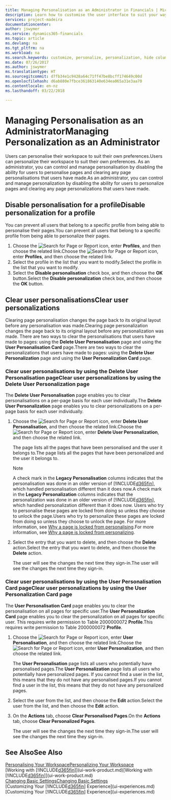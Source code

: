 ```yaml
---
title: Managing Personalisation as an Administrator in Financials | Microsoft Docs
description: Learn how to customise the user interface to suit your way of working.
services: project-madeira
documentationcenter: 
author: jswymer
ms.service: dynamics365-financials
ms.topic: article
ms.devlang: na
ms.tgt_pltfrm: na
ms.workload: na
ms.search.keywords: customize, personalize, personalization, hide columns, remove fields, move fields
ms.date: 07/26/2017
ms.author: jswymer
ms.translationtype: HT
ms.sourcegitcommit: d7fb34e1c9428a64c71ff47be8bcff174649c00d
ms.openlocfilehash: d6ab880e7fbce361863140e634ea065a31e3aa70
ms.contentlocale: en-nz
ms.lasthandoff: 03/22/2018

---
```

# <a name="managing-personalization-as-an-administrator"></a><span data-ttu-id="250ad-103">Managing Personalisation as an Administrator</span><span class="sxs-lookup"><span data-stu-id="250ad-103">Managing Personalization as an Administrator</span></span>
<!--NAV in the Web client-->
<span data-ttu-id="250ad-104">Users can personalise their workspace to suit their own preferences.</span><span class="sxs-lookup"><span data-stu-id="250ad-104">Users can personalize their workspace to suit their own preferences.</span></span> <span data-ttu-id="250ad-105">As an administrator, you can control and manage personalisation by disabling the ability for users to personalise pages and clearing any page personalisations that users have made.</span><span class="sxs-lookup"><span data-stu-id="250ad-105">As an administrator, you can control and manage personalization by disabling the ability for users to personalize pages and clearing any page personalizations that users have made.</span></span>

## <a name="disable-personalization-for-a-profile"></a><span data-ttu-id="250ad-106">Disable personalisation for a profile</span><span class="sxs-lookup"><span data-stu-id="250ad-106">Disable personalization for a profile</span></span>
<span data-ttu-id="250ad-107">You can prevent all users that belong to a specific profile from being able to personalise their pages.</span><span class="sxs-lookup"><span data-stu-id="250ad-107">You can prevent all users that belong to a specific profile from being able to personalize their pages.</span></span>
1.  <span data-ttu-id="250ad-108">Choose the ![Search for Page or Report](media/ui-search/search_small.png "Search for Page or Report icon") icon, enter **Profiles**, and then choose the related link.</span><span class="sxs-lookup"><span data-stu-id="250ad-108">Choose the ![Search for Page or Report](media/ui-search/search_small.png "Search for Page or Report icon") icon, enter **Profiles**, and then choose the related link.</span></span>
2.  <span data-ttu-id="250ad-109">Select the profile in the list that you want to modify.</span><span class="sxs-lookup"><span data-stu-id="250ad-109">Select the profile in the list that you want to modify.</span></span>
3. <span data-ttu-id="250ad-110">Select the **Disable personalisation** check box, and then choose the **OK** button.</span><span class="sxs-lookup"><span data-stu-id="250ad-110">Select the **Disable personalization** check box, and then choose the **OK** button.</span></span>

## <a name="clear-user-personalizations"></a><span data-ttu-id="250ad-111">Clear user personalisations</span><span class="sxs-lookup"><span data-stu-id="250ad-111">Clear user personalizations</span></span>

<span data-ttu-id="250ad-112">Clearing page personalisation changes the page back to its original layout before any personalisation was made.</span><span class="sxs-lookup"><span data-stu-id="250ad-112">Clearing page personalization changes the page back to its original layout before any personalization was made.</span></span> <span data-ttu-id="250ad-113">There are two ways to clear the personalisations that users have made to pages: using the **Delete User Personalisation** page and using the **User Personalisation Card** page.</span><span class="sxs-lookup"><span data-stu-id="250ad-113">There are two ways to clear the personalizations that users have made to pages: using the **Delete User Personalization** page and using the **User Personalization Card** page.</span></span>

### <a name="clear-user-personalizations-by-using-the-delete-user-personalization-page"></a><span data-ttu-id="250ad-114">Clear user personalisations by using the Delete User Personalisation page</span><span class="sxs-lookup"><span data-stu-id="250ad-114">Clear user personalizations by using the Delete User Personalization page</span></span>

<span data-ttu-id="250ad-115">The **Delete User Personalisation** page enables you to clear personalisations on a per-page basis for each user individually.</span><span class="sxs-lookup"><span data-stu-id="250ad-115">The **Delete User Personalization** page enables you to clear personalizations on a per-page basis for each user individually.</span></span>

1.  <span data-ttu-id="250ad-116">Choose the ![Search for Page or Report](media/ui-search/search_small.png "Search for Page or Report icon") icon, enter **Delete User Personalisation**, and then choose the related link.</span><span class="sxs-lookup"><span data-stu-id="250ad-116">Choose the ![Search for Page or Report](media/ui-search/search_small.png "Search for Page or Report icon") icon, enter **Delete User Personalization**, and then choose the related link.</span></span>

    <span data-ttu-id="250ad-117">The page lists all the pages that have been personalised and the user it belongs to.</span><span class="sxs-lookup"><span data-stu-id="250ad-117">The page lists all the pages that have been personalized and the user it belongs to.</span></span>

    >[!NOTE]
    > <span data-ttu-id="250ad-118">A check mark in the **Legacy Personalisation** columns indicates that the personalisation was done in an older version of [!INCLUDE[d365fin](includes/d365fin_md.md)], which handled personalisation different than it does now.</span><span class="sxs-lookup"><span data-stu-id="250ad-118">A check mark in the **Legacy Personalization** columns indicates that the personalization was done in an older version of [!INCLUDE[d365fin](includes/d365fin_md.md)], which handled personalization different than it does now.</span></span> <span data-ttu-id="250ad-119">Users who try to personalise these pages are locked from doing so unless they choose to unlock the page.</span><span class="sxs-lookup"><span data-stu-id="250ad-119">Users who try to personalize these pages are locked from doing so unless they choose to unlock the page.</span></span> <span data-ttu-id="250ad-120">For more information, see [Why a page is locked from personalising](ui-personalization-locked.md).</span><span class="sxs-lookup"><span data-stu-id="250ad-120">For more information, see [Why a page is locked from personalizing](ui-personalization-locked.md).</span></span>

2. <span data-ttu-id="250ad-121">Select the entry that you want to delete, and then choose the **Delete** action.</span><span class="sxs-lookup"><span data-stu-id="250ad-121">Select the entry that you want to delete, and then choose the **Delete** action.</span></span>

    <span data-ttu-id="250ad-122">The user will see the changes the next time they sign-in.</span><span class="sxs-lookup"><span data-stu-id="250ad-122">The user will see the changes the next time they sign-in.</span></span>

### <a name="clear-user-personalizations-by-using-the-user-personalization-card-page"></a><span data-ttu-id="250ad-123">Clear user personalisations by using the User Personalisation Card page</span><span class="sxs-lookup"><span data-stu-id="250ad-123">Clear user personalizations by using the User Personalization Card page</span></span>

<span data-ttu-id="250ad-124">The **User Personalisation Card** page enables you to clear the personalisation on all pages for specific user.</span><span class="sxs-lookup"><span data-stu-id="250ad-124">The **User Personalization Card** page enables you to clear the personalization on all pages for specific user.</span></span> <span data-ttu-id="250ad-125">This requires write permission to Table 2000000072 **Profile**.</span><span class="sxs-lookup"><span data-stu-id="250ad-125">This requires write permission to Table 2000000072 **Profile**.</span></span>

1.  <span data-ttu-id="250ad-126">Choose the ![Search for Page or Report](media/ui-search/search_small.png "Search for Page or Report icon") icon, enter **User Personalisation**, and then choose the related link.</span><span class="sxs-lookup"><span data-stu-id="250ad-126">Choose the ![Search for Page or Report](media/ui-search/search_small.png "Search for Page or Report icon") icon, enter **User Personalization**, and then choose the related link.</span></span>

    <span data-ttu-id="250ad-127">The **User Personalisation** page lists all users who potentially have personalised pages.</span><span class="sxs-lookup"><span data-stu-id="250ad-127">The **User Personalization** page lists all users who potentially have personalized pages.</span></span> <span data-ttu-id="250ad-128">If you cannot find a user in the list, this means that they do not have any personalised pages.</span><span class="sxs-lookup"><span data-stu-id="250ad-128">If you cannot find a user in the list, this means that they do not have any personalized pages.</span></span>

2. <span data-ttu-id="250ad-129">Select the user from the list, and then choose the **Edit** action.</span><span class="sxs-lookup"><span data-stu-id="250ad-129">Select the user from the list, and then choose the **Edit** action.</span></span>

3.  <span data-ttu-id="250ad-130">On the **Actions** tab, choose **Clear Personalised Pages**.</span><span class="sxs-lookup"><span data-stu-id="250ad-130">On the **Actions** tab, choose **Clear Personalized Pages**.</span></span>

    <span data-ttu-id="250ad-131">The user will see the changes the next time they sign-in.</span><span class="sxs-lookup"><span data-stu-id="250ad-131">The user will see the changes the next time they sign-in.</span></span>

## <a name="see-also"></a><span data-ttu-id="250ad-132">See Also</span><span class="sxs-lookup"><span data-stu-id="250ad-132">See Also</span></span>
[<span data-ttu-id="250ad-133">Personalising Your Workspace</span><span class="sxs-lookup"><span data-stu-id="250ad-133">Personalizing Your Workspace</span></span>](ui-personalization-user.md)  
<span data-ttu-id="250ad-134">[Working with [!INCLUDE[d365fin](includes/d365fin_md.md)]](ui-work-product.md)</span><span class="sxs-lookup"><span data-stu-id="250ad-134">[Working with [!INCLUDE[d365fin](includes/d365fin_md.md)]](ui-work-product.md)</span></span>  
[<span data-ttu-id="250ad-135">Changing Basic Settings</span><span class="sxs-lookup"><span data-stu-id="250ad-135">Changing Basic Settings</span></span>](ui-change-basic-settings.md)  
<span data-ttu-id="250ad-136">[Customizing Your [!INCLUDE[d365fin](includes/d365fin_md.md)] Experience](ui-experiences.md)</span><span class="sxs-lookup"><span data-stu-id="250ad-136">[Customizing Your [!INCLUDE[d365fin](includes/d365fin_md.md)] Experience](ui-experiences.md)</span></span>  

